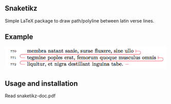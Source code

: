 Snaketikz
---------

Simple LaTeX package to draw path/polyline between latin verse lines.

Example
-------
![snaketikz-example.png](snaketikz.png)


Usage and installation
----------------------

Read snaketikz-doc.pdf
